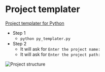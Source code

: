# Project templater

<u>Project templater for Python</u>

- Step 1
    - `python py_templater.py`
- Step 2
    - It will ask for `Enter the project name:`
    - It will ask for `Enter the project path:`

![Project structure]('./img/structure.png')